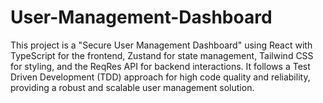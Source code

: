 # User-Management-Dashboard
This project is a "Secure User Management Dashboard" using React with TypeScript for the frontend, Zustand for state management, Tailwind CSS for styling, and the ReqRes API for backend interactions. It follows a Test Driven Development (TDD) approach for high code quality and reliability, providing a robust and scalable user management solution.
